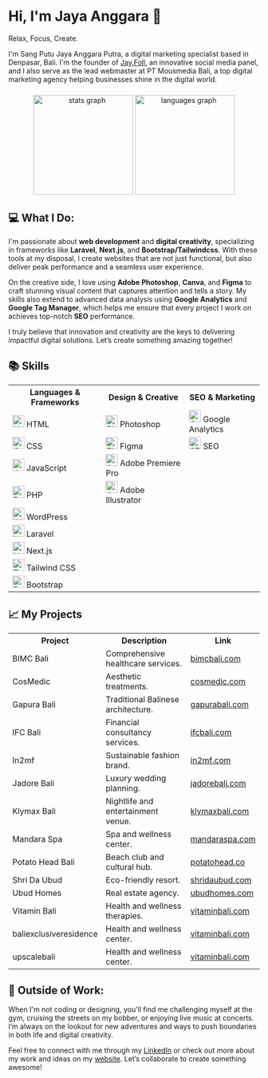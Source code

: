 <h1>Hi, I'm Jaya Anggara 👋</h1>
<p>Relax, Focus, Create.</p>

<p>I'm Sang Putu Jaya Anggara Putra, a digital marketing specialist based in Denpasar, Bali. I'm the founder of <a href="https://www.instagram.com/jay.foll/">Jay.Foll</a>, an innovative social media panel, and I also serve as the lead webmaster at PT Mousmedia Bali, a top digital marketing agency helping businesses shine in the digital world.</p>

###

<div align="center">
  <img src="https://github-readme-stats.vercel.app/api?username=jayaanggara&hide_title=false&hide_rank=false&show_icons=true&include_all_commits=true&count_private=true&disable_animations=false&theme=dracula&locale=en&hide_border=false" height="200" alt="stats graph"  />
  <img src="https://github-readme-stats.vercel.app/api/top-langs?username=jayaanggara&locale=en&hide_title=false&layout=compact&card_width=320&langs_count=5&theme=dracula&hide_border=false" height="200" alt="languages graph"  />
</div>


<h2>💻 What I Do:</h2>
<p>I'm passionate about <strong>web development</strong> and <strong>digital creativity</strong>, specializing in frameworks like <strong>Laravel</strong>, <strong>Next.js</strong>, and <strong>Bootstrap/Tailwindcss</strong>. With these tools at my disposal, I create websites that are not just functional, but also deliver peak performance and a seamless user experience.</p>
<p>On the creative side, I love using <strong>Adobe Photoshop</strong>, <strong>Canva</strong>, and <strong>Figma</strong> to craft stunning visual content that captures attention and tells a story. My skills also extend to advanced data analysis using <strong>Google Analytics</strong> and <strong>Google Tag Manager</strong>, which helps me ensure that every project I work on achieves top-notch <strong>SEO</strong> performance.</p>
<p>I truly believe that innovation and creativity are the keys to delivering impactful digital solutions. Let’s create something amazing together!</p>


<h2>📚 Skills</h2>
<table>
  <tr>
    <th>Languages & Frameworks</th>
    <th>Design & Creative</th>
    <th>SEO & Marketing</th>
  </tr>
  <tr>
    <td><img src="https://cdn.jsdelivr.net/gh/devicons/devicon/icons/html5/html5-original.svg" alt="HTML" width="24" /> HTML</td>
    <td><img src="https://cdn.jsdelivr.net/gh/devicons/devicon/icons/photoshop/photoshop-line.svg" alt="Photoshop" width="24" /> Photoshop</td>
    <td><img src="https://cdn.jsdelivr.net/gh/devicons/devicon@latest/icons/google/google-original.svg" alt="Google Analytics" width="24" /> Google Analytics</td>
  </tr>
  <tr>
    <td><img src="https://cdn.jsdelivr.net/gh/devicons/devicon/icons/css3/css3-original.svg" alt="CSS" width="24" /> CSS</td>
    <td><img src="https://cdn.jsdelivr.net/gh/devicons/devicon/icons/figma/figma-original.svg" alt="Figma" width="24" /> Figma</td>
    <td><img src="https://cdn.jsdelivr.net/gh/devicons/devicon@latest/icons/google/google-original-wordmark.svg" alt="SEO" width="24" /> SEO</td>
  </tr>
  <tr>
    <td><img src="https://cdn.jsdelivr.net/gh/devicons/devicon/icons/javascript/javascript-original.svg" alt="JavaScript" width="24" /> JavaScript</td>
    <td><img src="https://cdn.jsdelivr.net/gh/devicons/devicon@latest/icons/premierepro/premierepro-plain.svg" alt="Adobe Premiere Pro" width="24" /> Adobe Premiere Pro</td>
    <td></td>
  </tr>
  <tr>
    <td><img src="https://cdn.jsdelivr.net/gh/devicons/devicon/icons/php/php-original.svg" alt="PHP" width="24" /> PHP</td>
    <td><img src="https://cdn.jsdelivr.net/gh/devicons/devicon/icons/illustrator/illustrator-line.svg" alt="Adobe Illustrator" width="24" /> Adobe Illustrator</td>
    <td></td>
  </tr>
  <tr>
    <td><img src="https://cdn.jsdelivr.net/gh/devicons/devicon/icons/wordpress/wordpress-original.svg" alt="WordPress" width="24" /> WordPress</td>
    <td></td>
    <td></td>
  </tr>
  <tr>
    <td><img src="https://cdn.jsdelivr.net/gh/devicons/devicon/icons/laravel/laravel-original.svg" alt="Laravel" width="24" /> Laravel</td>
    <td></td>
    <td></td>
  </tr>
  <tr>
    <td><img src="https://cdn.jsdelivr.net/gh/devicons/devicon/icons/nextjs/nextjs-original.svg" alt="Next.js" width="24" /> Next.js</td>
    <td></td>
    <td></td>
  </tr>
  <tr>
    <td><img src="https://cdn.jsdelivr.net/gh/devicons/devicon@latest/icons/tailwindcss/tailwindcss-original.svg" alt="Tailwind CSS" width="24" /> Tailwind CSS</td>
    <td></td>
    <td></td>
  </tr>
  <tr>
    <td><img src="https://cdn.jsdelivr.net/gh/devicons/devicon/icons/bootstrap/bootstrap-original.svg" alt="Bootstrap" width="24" /> Bootstrap</td>
    <td></td>
    <td></td>
  </tr>
</table>


<h2>📈 My Projects</h2>
<table>
  <tr>
    <th>Project</th>
    <th>Description</th>
    <th>Link</th>
  </tr>
  <tr>
    <td>BIMC Bali</td>
    <td>Comprehensive healthcare services.</td>
    <td><a href="https://bimcbali.com">bimcbali.com</a></td>
  </tr>
  <tr>
    <td>CosMedic</td>
    <td>Aesthetic treatments.</td>
    <td><a href="https://cosmedic.com">cosmedic.com</a></td>
  </tr>
  <tr>
    <td>Gapura Bali</td>
    <td>Traditional Balinese architecture.</td>
    <td><a href="https://gapurabali.com">gapurabali.com</a></td>
  </tr>
  <tr>
    <td>IFC Bali</td>
    <td>Financial consultancy services.</td>
    <td><a href="https://ifcbali.com">ifcbali.com</a></td>
  </tr>
  <tr>
    <td>In2mf</td>
    <td>Sustainable fashion brand.</td>
    <td><a href="https://in2mf.com">in2mf.com</a></td>
  </tr>
  <tr>
    <td>Jadore Bali</td>
    <td>Luxury wedding planning.</td>
    <td><a href="https://jadorebali.com">jadorebali.com</a></td>
  </tr>
  <tr>
    <td>Klymax Bali</td>
    <td>Nightlife and entertainment venue.</td>
    <td><a href="https://klymaxbali.com">klymaxbali.com</a></td>
  </tr>
  <tr>
    <td>Mandara Spa</td>
    <td>Spa and wellness center.</td>
    <td><a href="https://mandaraspa.com">mandaraspa.com</a></td>
  </tr>
  <tr>
    <td>Potato Head Bali</td>
    <td>Beach club and cultural hub.</td>
    <td><a href="https://potatohead.co">potatohead.co</a></td>
  </tr>
  <tr>
    <td>Shri Da Ubud</td>
    <td>Eco-friendly resort.</td>
    <td><a href="https://shridaubud.com">shridaubud.com</a></td>
  </tr>
  <tr>
    <td>Ubud Homes</td>
    <td>Real estate agency.</td>
    <td><a href="https://ubudhomes.com">ubudhomes.com</a></td>
  </tr>
  <tr>
    <td>Vitamin Bali</td>
    <td>Health and wellness therapies.</td>
    <td><a href="https://vitaminbali.com">vitaminbali.com</a></td>
  </tr>
  <tr>
    <td>baliexclusiveresidence</td>
    <td>Health and wellness center.</td>
    <td><a href="https://vitaminbali.com">vitaminbali.com</a></td>
  </tr>
  <tr>
    <td>upscalebali</td>
    <td>Health and wellness center.</td>
    <td><a href="https://vitaminbali.com">vitaminbali.com</a></td>
  </tr>
</table>

<h2>🎯 Outside of Work:</h2>
<p>When I'm not coding or designing, you'll find me challenging myself at the gym, cruising the streets on my bobber, or enjoying live music at concerts. I’m always on the lookout for new adventures and ways to push boundaries in both life and digital creativity.</p>

<p>Feel free to connect with me through my <a href="https://www.linkedin.com/in/jayaanggara/">LinkedIn</a> or check out more about my work and ideas on my <a href="https://jayax.dev/">website</a>. Let’s collaborate to create something awesome!</p>
